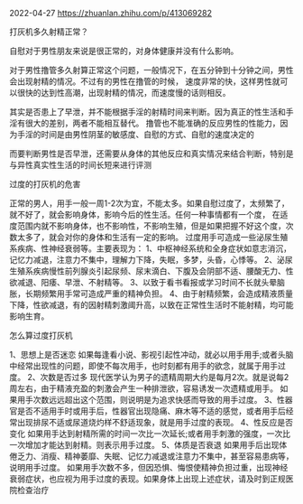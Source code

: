 
2022-04-27
https://zhuanlan.zhihu.com/p/413069282


打灰机多久射精正常？

自慰对于男性朋友来说是很正常的，对身体健康并没有什么影响。

对于男性撸管多久射算正常这个问题，一般情况下，在五分钟到十分钟之间，男性会出现射精的情况。不过有的男性在撸管的时候，
速度非常的快，这样男性就可以很快的达到性高潮，出现射精的情况，而速度慢的话则相反。


其实是否患上了早泄，并不能根据手淫的射精时间来判断。因为真正的性生活和手淫有很大的差别，两者不能相互替代。
撸管也不能准确的反应男性的性能力，因为手淫的时间是由男性阴茎的敏感度、自慰的方式、自慰的速度决定的

而要判断男性是否早泄，还需要从身体的其他反应和真实情况来结合判断，特别是与异性真实性生活的时间长短来进行评测



过度的打灰机的危害

正常的男人，用手一般一周1-2次为宜，不能太多。如果自慰过度了，太频繁了，就不好了，就会影响身体，影响今后的性生活。任何一种事情都有一个度，
在适度范围内就不影响身体，也不影响性，不影响生殖，但是如果把握不好这个度，次数太多了，就会对你的身体和生活有一定的影响。
过度用手可造成一些泌尿生殖系疾病、性神经衰弱等。主要表现为：
1、中枢神经系统和全身症状如意志消沉，记忆力减退，注意力不集中，理解力下降，失眠，多梦，头昏，心悸等。
2、泌尿生殖系疾病慢性前列腺炎引起尿频、尿末滴白、下腹及会阴部不适、腰酸无力、性欲减退、阳痿、早泄、不射精等。
3、以致于看书看报或学习时间不长就头晕脑胀，长期频繁用手常可造成严重的精神负担。
4、由于射精频繁，会造成精液质量下降，性欲减退，有的因射精刺激阈升高，以致在正常性生活时不能射精，均可能影响生育。


怎么算过度打灰机

1、思想上是否迷恋
如果每逢看小说、影视引起性冲动，就必以用手用手;或者头脑中经常出现性的问题，即使不每次用手，也时刻都有用手的欲念，就属于用手过度。
2、次数是否过多 现代医学认为男子的遗精周期大约是每月2次。就是说每2周左右，由于精液充盈的刺激会产生一种排泄欲，容易诱发一次遗精或用手。
如果用手次数远远超出这个范围，则说明是为追求快感而导致的用手过度。
3、性器官是否不适用手时或用手后，性器官出现隐痛、麻木等不适的感觉，或者用手后经常出现排尿不适或尿道烧灼样不舒适现象，就是用手过度的表现。
4、性反应是否变化 如果用手达到射精所需的时间一次比一次延长;或者用手刺激的强度，一次比一次增加才能达到射精。则表示用手过度。
5、体质是否衰退 如果用手后出现体倦乏力、消瘦、精神萎靡、失眠、记忆力减退或注意力不集中，甚至容易患病等，说明用手过度。
如果用手次数不多，但因恐惧、悔恨使精神负担过重，出现神经衰弱症状，也应视为用手过度的表现。如果身体上出现上述症状，请及时到正规医院检查治疗
